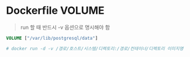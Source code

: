 # Dockerfile VOLUME

> run 할 때 반드시 -v 옵션으로 명시해야 함

```Dockerfile
VOLUME ["/var/lib/postgresql/data"]

# docker run -d -v /경로/호스트/시스템/디렉토리:/경로/컨테이너/디렉토리 이미지명
```
